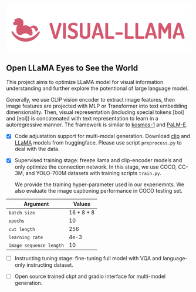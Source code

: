 <p align="center">
     <img src="figures/logo.png" alt="logo" width = "600">
     <br/>
</p>



## Open LLaMA Eyes to See the World

This project aims to optimize LLaMA model for visual information understanding and further explore the potentional of large language model. 

Generally, we use CLIP vision encoder to extract image features, then image features are projected with MLP or Transformer into text embedding dimensionality. Then, visual representation (including special tokens [boi] and [eoi]) is concatenated with text representation to learn in a autoregressive manner. The framework is similar to [kosmos-1](https://arxiv.org/pdf/2302.14045.pdf) and [PaLM-E](https://palm-e.github.io/).


- [X] Code adjustation support for multi-modal generation. Download [clip](https://huggingface.co/openai/clip-vit-large-patch14) and [LLaMA](https://huggingface.co/decapoda-research/llama-7b-hf) models from huggingface. Please use script ```preprocess.py``` to deal with the data. 

- [X] Supervised training stage: freeze llama and clip-encoder models and only optimize the connection network. In this stage, we use COCO, CC-3M, and YOLO-700M datasets with training scripts ```train.py```. 

     We provide the training hyper-parameter used in our experiemnts.  We also evaluate the image captioning performance in COCO testing set. 
       
| Argument | Values |
|------|------|
| `batch size` | 16 * 8 * 8 |
| `epochs` | 10 |
| `cut length` | 256 |
| `learning rate` | 4e-3 |
| `image sequence length` | 10 |




- [ ] Instructing tuning stage: fine-tuning full model with VQA and language-only instructing dataset. 

- [ ] Open source trained ckpt and gradio interface for multi-model generation. 






